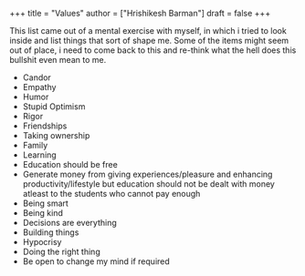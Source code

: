 +++
title = "Values"
author = ["Hrishikesh Barman"]
draft = false
+++

This list came out of a mental exercise with myself, in which i tried to look inside and list things that sort of shape me. Some of the items might seem out of place, i need to come back to this and re-think what the hell does this bullshit even mean to me.

-   Candor
-   Empathy
-   Humor
-   Stupid Optimism
-   Rigor
-   Friendships
-   Taking ownership
-   Family
-   Learning
-   Education should be free
-   Generate money from giving experiences/pleasure and enhancing productivity/lifestyle but education should not be dealt with money atleast to the students who cannot pay enough
-   Being smart
-   Being kind
-   Decisions are everything
-   Building things
-   Hypocrisy
-   Doing the right thing
-   Be open to change my mind if required
